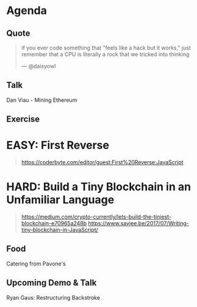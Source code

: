 # Agenda
## Quote
> if you ever code something that "feels like a hack but it works," just remember that a CPU is literally a rock that we tricked into thinking
>
> ― @daisyowl

## Talk
Dan Viau - Mining Ethereum

## Exercise
# EASY: First Reverse 
> https://coderbyte.com/editor/guest:First%20Reverse:JavaScript
# HARD: Build a Tiny Blockchain in an Unfamiliar Language 
> https://medium.com/crypto-currently/lets-build-the-tiniest-blockchain-e70965a248b
> https://www.savjee.be/2017/07/Writing-tiny-blockchain-in-JavaScript/

## Food
Catering from Pavone's 

## Upcoming Demo & Talk
Ryan Gaus: Restructuring Backstroke
